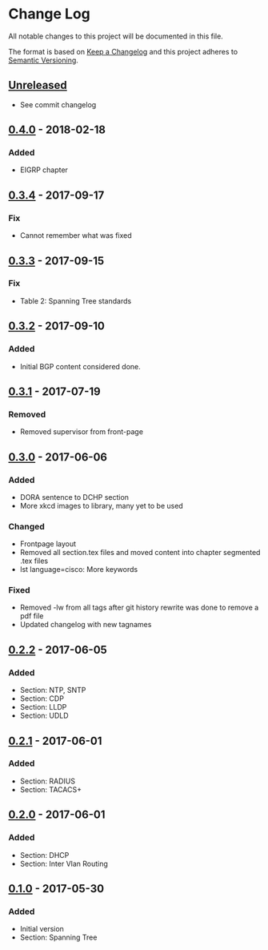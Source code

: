 # Change Log
All notable changes to this project will be documented in this file.

The format is based on [Keep a Changelog](http://keepachangelog.com/)
and this project adheres to [Semantic Versioning](http://semver.org/).

## [Unreleased]
- See commit changelog

## [0.4.0] - 2018-02-18
### Added
- EIGRP chapter

## [0.3.4] - 2017-09-17
### Fix
- Cannot remember what was fixed

## [0.3.3] - 2017-09-15
### Fix
- Table 2: Spanning Tree standards

## [0.3.2] - 2017-09-10
### Added
- Initial BGP content considered done.

## [0.3.1] - 2017-07-19
### Removed
- Removed supervisor from front-page

## [0.3.0] - 2017-06-06
### Added
- DORA sentence to DCHP section
- More xkcd images to library, many yet to be used

### Changed
- Frontpage layout
- Removed all section.tex files and moved content into chapter segmented .tex files
- lst language=cisco: More keywords

### Fixed
- Removed -lw from all tags after git history rewrite was done to remove a pdf file
- Updated changelog with new tagnames

## [0.2.2] - 2017-06-05
### Added
- Section: NTP, SNTP
- Section: CDP
- Section: LLDP
- Section: UDLD

## [0.2.1] - 2017-06-01
### Added
- Section: RADIUS
- Section: TACACS+

## [0.2.0] - 2017-06-01
### Added
- Section: DHCP
- Section: Inter Vlan Routing

## [0.1.0] - 2017-05-30
### Added
- Initial version
- Section: Spanning Tree

[1.0.0]: https://gitlab.com/netravnen/CiscoLabNotes/compare/v0.19.0...v1.0.0
[0.19.0]: https://gitlab.com/netravnen/CiscoLabNotes/compare/v0.18.0...v0.19.0
[0.18.0]: https://gitlab.com/netravnen/CiscoLabNotes/compare/v0.17.0...v0.18.0
[0.17.0]: https://gitlab.com/netravnen/CiscoLabNotes/compare/v0.16.0...v0.17.0
[0.16.0]: https://gitlab.com/netravnen/CiscoLabNotes/compare/v0.15.0...v0.16.0
[0.15.0]: https://gitlab.com/netravnen/CiscoLabNotes/compare/v0.14.0...v0.15.0
[0.14.0]: https://gitlab.com/netravnen/CiscoLabNotes/compare/v0.13.0...v0.14.0
[0.13.0]: https://gitlab.com/netravnen/CiscoLabNotes/compare/v0.12.0...v0.13.0
[0.12.0]: https://gitlab.com/netravnen/CiscoLabNotes/compare/v0.11.0...v0.12.0
[0.11.0]: https://gitlab.com/netravnen/CiscoLabNotes/compare/v0.10.0...v0.11.0
[0.10.0]: https://gitlab.com/netravnen/CiscoLabNotes/compare/v0.9.0...v0.10.0
[0.9.0]: https://gitlab.com/netravnen/CiscoLabNotes/compare/v0.8.0...v0.9.0
[0.8.0]: https://gitlab.com/netravnen/CiscoLabNotes/compare/v0.7.0...v0.8.0
[0.7.0]: https://gitlab.com/netravnen/CiscoLabNotes/compare/v0.6.0...v0.7.0
[0.6.0]: https://gitlab.com/netravnen/CiscoLabNotes/compare/v0.5.0...v0.6.0
[0.5.0]: https://gitlab.com/netravnen/CiscoLabNotes/compare/v0.4.0...v0.5.0

[Unreleased]: https://gitlab.com/netravnen/CiscoLabNotes/compare/v0.4.0...HEAD
[0.4.0]: https://gitlab.com/netravnen/CiscoLabNotes/compare/v0.3.4...v0.4.0
[0.3.4]: https://gitlab.com/netravnen/CiscoLabNotes/compare/v0.3.3...v0.3.4
[0.3.3]: https://gitlab.com/netravnen/CiscoLabNotes/compare/v0.3.2...v0.3.3
[0.3.2]: https://gitlab.com/netravnen/CiscoLabNotes/compare/v0.3.1...v0.3.2
[0.3.1]: https://gitlab.com/netravnen/CiscoLabNotes/compare/v0.3.0...v0.3.1
[0.3.0]: https://gitlab.com/netravnen/CiscoLabNotes/compare/v0.2.2...v0.3.0
[0.2.2]: https://gitlab.com/netravnen/CiscoLabNotes/compare/v0.2.1...v0.2.2
[0.2.1]: https://gitlab.com/netravnen/CiscoLabNotes/compare/v0.2.0...v0.2.1
[0.2.0]: https://gitlab.com/netravnen/CiscoLabNotes/compare/v0.1.0...v0.2.0
[0.1.0]: https://gitlab.com/netravnen/CiscoLabNotes/compare/2ca23b...v0.1.0
